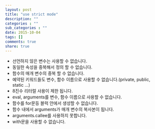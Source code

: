 ```yaml
---
layout: post
title: "use strict mode"
description: ""
categories : ""
sub_categories : ""
date: 2015-10-04
tags: []
comments: true
share: true
---
```


  

  * 선언하지 않은 변수는 사용할 수 없습니다.
  * 동일한 속성을 중복해서 정의 할 수 없습니다.
  * 함수의 매개 변수의 중복 할 수 없습니다.
  * 예약된 키워드들도 변수, 함수 이름으로 사용할 수 없습니다.(private, public, static ...)
  * 8진수 리터럴 사용이 제한 됩니다.
  * eval, arguments를 변수, 함수 이름으로 사용할 수 없습니다.
  * 함수를 for문등 블럭 안에서 생성할 수 없습니다.
  * 함수 내에서 arguments가 매개 변수의 복사본이 됩니다.
  * arguments.callee를 사용하지 못합니다.
  * with문을 사용할 수 없습니다.

